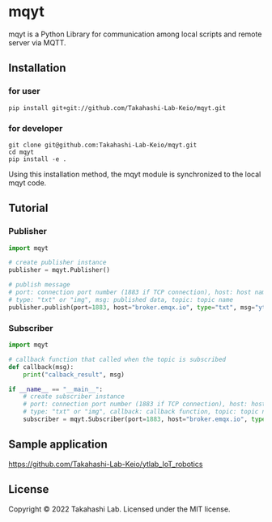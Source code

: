 # mqyt

mqyt is a Python Library for communication among local scripts and remote server via MQTT.

## Installation

### for user

```shell
pip install git+git://github.com/Takahashi-Lab-Keio/mqyt.git
```
### for developer

```shell
git clone git@github.com:Takahashi-Lab-Keio/mqyt.git
cd mqyt
pip install -e .
```

Using this installation method, the mqyt module is synchronized to the local mqyt code.

## Tutorial
### Publisher

```python
import mqyt

# create publisher instance
publisher = mqyt.Publisher()

# publish message
# port: connection port number (1883 if TCP connection), host: host name
# type: "txt" or "img", msg: published data, topic: topic name
publisher.publish(port=1883, host="broker.emqx.io", type="txt", msg="ytlab", topic="topic_pub")
```
### Subscriber

```python
import mqyt

# callback function that called when the topic is subscribed
def callback(msg):
    print("calback_result", msg)

if __name__ == "__main__":
    # create subscriber instance
    # port: connection port number (1883 if TCP connection), host: host name
    # type: "txt" or "img", callback: callback function, topic: topic name
    subscriber = mqyt.Subscriber(port=1883, host="broker.emqx.io", type="txt", callback=callback, topic="topic_sub")

```

## Sample application
https://github.com/Takahashi-Lab-Keio/ytlab_IoT_robotics

## License
Copyright &copy; 2022 Takahashi Lab.
Licensed under the MIT license.